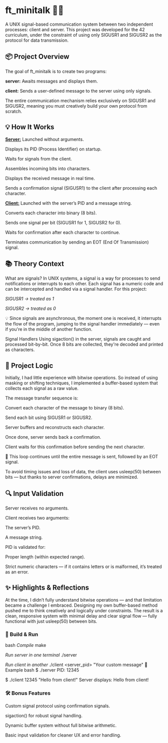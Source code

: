 <h1> ft_minitalk 🧠💬 </h1>

A UNIX signal-based communication system between two independent processes: client and server. This project was developed for the 42 curriculum, under the constraint of using only SIGUSR1 and SIGUSR2 as the protocol for data transmission.

<h2>📦 Project Overview </h2>

The goal of ft_minitalk is to create two programs:

<strong>server:</strong> Awaits messages and displays them.

<strong>client:</strong> Sends a user-defined message to the server using only signals.

The entire communication mechanism relies exclusively on SIGUSR1 and SIGUSR2, meaning you must creatively build your own protocol from scratch.

<h2>💡 How It Works</h2>

<strong><u>Server:</u></strong>
Launched without arguments.

Displays its PID (Process Identifier) on startup.

Waits for signals from the client.

Assembles incoming bits into characters.

Displays the received message in real time.

Sends a confirmation signal (SIGUSR1) to the client after processing each character.

<strong><u>Client:</u></strong>
Launched with the server’s PID and a message string.

Converts each character into binary (8 bits).

Sends one signal per bit (SIGUSR1 for 1, SIGUSR2 for 0).

Waits for confirmation after each character to continue.

Terminates communication by sending an EOT (End Of Transmission) signal.

<h2>📚 Theory Context </h2>

What are signals?
In UNIX systems, a signal is a way for processes to send notifications or interrupts to each other. Each signal has a numeric code and can be intercepted and handled via a signal handler. For this project:

<em>SIGUSR1 → treated as 1</em>

<em>SIGUSR2 → treated as 0</em>

💡 Since signals are asynchronous, the moment one is received, it interrupts the flow of the program, jumping to the signal handler immediately — even if you're in the middle of another function.

Signal Handlers
Using sigaction() in the server, signals are caught and processed bit-by-bit. Once 8 bits are collected, they're decoded and printed as characters.

<h2>🧠 Project Logic </h2>

Initially, I had little experience with bitwise operations. So instead of using masking or shifting techniques, I implemented a buffer-based system that collects each signal as a raw value.

The message transfer sequence is:

Convert each character of the message to binary (8 bits).

Send each bit using SIGUSR1 or SIGUSR2.

Server buffers and reconstructs each character.

Once done, server sends back a confirmation.

Client waits for this confirmation before sending the next character.

🔁 This loop continues until the entire message is sent, followed by an EOT signal.

To avoid timing issues and loss of data, the client uses usleep(50) between bits — but thanks to server confirmations, delays are minimized.

<h2>🔍 Input Validation </h2>

Server receives no arguments.

Client receives two arguments:

The server’s PID.

A message string.

PID is validated for:

Proper length (within expected range).

Strict numeric characters — if it contains letters or is malformed, it’s treated as an error.

<h2>✨ Highlights & Reflections </h2>

At the time, I didn’t fully understand bitwise operations — and that limitation became a challenge I embraced. Designing my own buffer-based method pushed me to think creatively and logically under constraints. The result is a clean, responsive system with minimal delay and clear signal flow — fully functional with just usleep(50) between bits.

<h3>🚀 Build & Run</h3>

bash
<em>Compile</em>
make

<em>Run server in one terminal</em>
./server

<em>Run client in another</em>
./client <server_pid> "Your custom message"
🧪 Example
bash
$ ./server
PID: 12345

$ ./client 12345 "Hello from client!"
Server displays: Hello from client!

<h3>🛠️ Bonus Features</h3>
Custom signal protocol using confirmation signals.

sigaction() for robust signal handling.

Dynamic buffer system without full bitwise arithmetic.

Basic input validation for cleaner UX and error handling.
